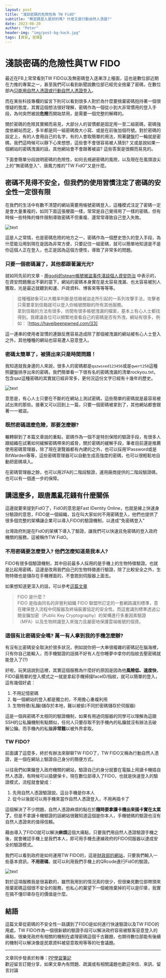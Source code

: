 ```yaml
---
layout: post
title: "淺談密碼的危險性與 TW FidO"
subtitle: "無密碼登入是好的嗎? 什麼又是行動自然人憑證?"
date: 2023-08-20
author: "Peter"
header-img: "img/post-bg-hack.jpg"
tags: [資安, 密碼]
---
```


# 淺談密碼的危險性與TW FIDO

最近在FB上常常看到TW FIDO以及無密碼登入逐漸浮上檯面，這也是數位部近期在力推的專案之一，甚至我們可以看到新聞說數位部已經完全捨棄了密碼，在數位部內[只能用自然人憑證或行動自然人憑證登入][1]。

而在某些科技專欄的留言下則可以看到很多人對於為什麼要捨棄密碼抱持著一個很懷疑的態度，其實這個想法很好理解，密碼作為一個從小到大非常慣用的登入手段，為何突然被說**危險**而開始禁用，是需要一個完整的解釋的。

關於密碼的危險其實顯而易見，大部分人的習慣都是固定用一至二組密碼，密碼強度依網站而定，多半都是同一組密碼換大小寫、或是在前後加個符號。對於密碼的設定上，有的人會用自己的名字，有的人會取簡單的用法，照著鍵盤打一輪就是密碼，我們這時候可以靜下心來想想，這些會不會很容易被人猜到? 又或是說如果一個網站的密碼洩漏的話，其他網站會不會跟著被盜? 這些答案是很顯而易見的。

下面會簡單分段說明密碼的危險性，如何去規避密碼的風險，以及現在在風頭浪尖上的"無密碼登入"、唐鳳力推的"TW FidO"又是什麼。

## 密碼不見得不安全，但我們的使用習慣注定了密碼的安全性一定很有限

在我們的生活中有數不清楚的網站需要用帳號密碼登入，這種模式注定了密碼一定是會大量重複的，如同下面這張梗圖一樣，常常是自己覺得用了一樣的密碼，但有時候一些特殊的條件限制導致密碼不但重複、還常常導致自己登入失敗。

![text](https://i.imgur.com/DVMEDPq.png)

這是人之常情，也是密碼危險的地方之一，密碼作為一個歷史悠久的登入手段，為什麼能沿用到現在是因為非常方便，只要記住一組密碼，就可以簡單地知道是不是你這個人正在登入，也正是因為這個方便性，導致了非常多的問題。

### 只要一個密碼漏了，其他都跟著漏光光?

就如同先前的文章 - [用godjj的steam帳號被盜事件淺談個人資安防治][2] 中表示的，在資安問題層出不窮的當下，網站的密碼本身實在是太容易洩漏、也太容易被別人獲取，光是最近就聽到和運、戶政資料、博客來等等等等。

> 從種種跡象可以大概率判斷是信箱被盜走所引起的一系列攻擊手法，攻擊者只需要拿到信箱就可以登入你帳號關聯的所有其他服務。  
拿到信箱的方法有很多，坊間有很多帳號洩漏的檔案，基本上有心人士都找得到。我建議各位可以頻繁地查看自己的密碼是否有外洩，網站有很多，例如： [https://haveibeenpwned.com/][3]

這一連串的使用者習慣的連鎖反應容易造成除了那個被洩漏的網站被有心人士登入之外，其他種種的網站也容易遭人惡意登入。

### 密碼太簡單了，被猜出來只是時間問題！

我知道就我身邊的人來說，很多人的密碼都是`qazwsxed123456`或是`qwert258`這種照鍵盤排序出來的密碼，我們簡單看一下很有名的密碼洩漏的清單rockyou.txt，包含qaz這種密碼的其實就已經非常多，更何況這份文字已經有十幾年的歷史。

![text](https://i.imgur.com/ArAJKYy.png)

意思是，有心人士只要在不斷的在網站上測試密碼，這些簡單的密碼就是最容易被試出來的那些。接著又可以回到上一篇，只要一個密碼被拿到了，其他網站都會跟著一一被盜。

### 既然密碼這麼危險，那要怎麼辦?

輾轉聊到了本篇文章說的重點，密碼作為一個不是特別保險的驗證手段，有很多人跟組織在試著如何緩解密碼帶來的威脅，關於密碼的緩解手段，筆者目前還是推薦使用密碼管理器，除了現在瀏覽器都有內建的之外，也可以採用1Password或是BitWarden等等，這些密碼管理器可以自動生成高強度的密碼，也可以很輕鬆地自動把密碼填入。

在密碼管理器之餘，也可以用2FA的二階段驗證，運用廠商提供的二階段驗證碼，也可以有一個進一步的保障。

## 講這麼多，跟唐鳳亂花錢有什麼關係

這邊就要來提到FidO了，FidO的意思是Fast IDentity Online，也就是線上快速身分驗證的意思，FIDO是一個組織，旨在叫大家如何不用密碼登入，他們也提供了很多個完整的架構讓企業可以導入FIDO的驗證機制，以達成"免密碼登入"

台灣政府則是在FidO的架構下導入了驗證，讓我們可以快速且免密碼的登入政府機關的服務，這被稱作TW FidO。

### 不用密碼要怎麼登入? 他們怎麼知道是我本人?

FIDO有很多個驗證機制，其中目前最多人採用的是手機上的生物特徵驗證。也就是比起用密碼，這邊是改用我們自己的生物特徵進行驗證，除了比較安全之外，生物特徵也是儲存在手機裡面的，不會跑到伺服器上面去。

如果想知道更深入的話，可以參考[這篇文章][4]

> FIDO 是什麼？  
FIDO 是指由同名的非營利組織 FIDO 聯盟所訂定的一套網路識別標準，意在確保登入流程中伺服器及終端裝置協定的安全性。而這套識別標準透過公開金鑰加密（Public Key Cryptography）的架構進行多重因素驗證（MFA）以及生物辨識登入來強力且嚴密地保護雲端帳號的個資。

### 這個有比密碼安全嗎? 萬一有人拿到我的手機怎麼辦?

有沒有比密碼安全取決於很多狀況，例如說你把一大串很複雜的密碼記在腦海裡，只有你自己能輸入，而手機驗證的話搞不好有人在你睡夢中拿你的指紋去壓密碼就能登入了(?)

好啦，玩笑話說到這裡，其實這個服務為什麼好的原因是因為他**風險低、速度快**，FIDO最簡單的登入模式之一就是拿起手機掃描faceID/指紋，就可以簡單的登入，這有幾個好處：

1. 不用記憶密碼
2. 每一個網站的登入都是獨立的，不用擔心重複利用
3. 生物特徵(私鑰)儲存於本地，難以被偷(不同於密碼儲存於伺服器)

這是一個與密碼不太相同的驗證機制，如果有用過伺服器的同學可以理解為這跟SSH的公私鑰機制有點類似，任何人只要存取不到手機內的私鑰就沒有辦法去破解公鑰。而手機內的私鑰**非常難**以被外界拿取。

### TW FIDO?

前面講了這麼多，終於有辦法來聊聊TW FIDO了，TW FIDO又稱為行動自然人憑證，是一個在網站上驗證自己身分的簡便方式。

以往我們如果鑰登入政府機關的網站，驗證自己的身分就要在電腦上用讀卡機插自然人憑證，有時候可以插健保卡，現在數位部導入了FIDO，也就是快速登入的驗證模式，流程就會變成：

1. 先用自然人憑證驗證說，這台手機是你本人
2. 從今以後就可以用手機來當作自然人憑證登入，不用再插卡了

這個解決了不少問題，自然人憑證麻煩的點在於**隨時要拿讀卡機出來插卡實在太累了**。但是不拿讀卡機驗證的話網站很難知道這個是你本人，手機號碼的驗證也沒有自然人憑證來的值得信賴。

藉由導入了FIDO就可以解決**麻煩**這個大痛點，只要我們用自然人憑證驗證手機之後，就會確認手機上是我們本人，即可用手機去連線政府的FIDO伺服器以達成安全的驗證模式。

我們可以看到政府是如何運用TW FIDO的，這是[財政部的網站][5]，只要我們輸入一些基本資訊，**不用密碼**，就可以利用我們手機上的QRcode進行FidO的驗證。

![text](https://i.imgur.com/JO7Jj8D.png)

對於這項服務我是很喜歡的，雖然我用到的情況真的很少，但很樂見數位部帶頭來捨棄密碼這個很不安全的服務，也私心的冀望下一個被捨棄掉的可以是印章，我實在搞不懂印章存在的價值是什麼。

## 結語

這篇文章從密碼的不安全性一路講到了FIDO是如何進行快速驗證以及TW FIDO的用處，TW FIDO作為一個很新穎的驗證手段可以解決政府容易被駭客惡意登入的痛點，很樂見政府有相關的機制在處理密碼這個千古難題，也期待數位部能有後續的機制可以解決像是民眾資料被惡意取用等等的社會議題。

---

文章同步發表於粉專：[PP學習筆記][6]   
歡迎留言訂閱分享，如果文章內有問題、疏漏或有相關議題也歡迎來信、來訊、留言討論


[1]: https://technews.tw/2023/08/15/tw-fido/
[2]: https://peterkan.tw/2023/06/18/godjj-case-study/
[3]: https://haveibeenpwned.com/
[4]: https://hennge.com/tw/blog/what-is-fido.html
[5]: https://www.etax.nat.gov.tw/etwmain/login/fido
[6]: https://www.facebook.com/pplearningnote